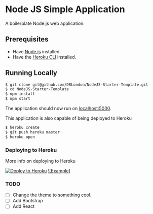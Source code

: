 # Node JS Simple Application
A boilerplate Node.js web application.

## Prerequisites
* Have [Node.js](http://nodejs.org) installed.
* Have the [Heroku CLI](https://devcenter.heroku.com/articles/heroku-cli) installed.

## Running Locally
```sh
$ git clone git@github.com/DRLondon/NodeJS-Starter-Template.git
$ cd NodeJS-Starter-Template
$ npm install
$ npm start
```

The application should now run on [localhost:5000](http://localhost:5000).

This application is also capable of being deployed to Heroku

```sh
$ heroku create
$ git push heroku master
$ heroku open
```

### Deploying to Heroku
More info on deploying to Heroku

[![Deploy to Heroku](https://www.herokucdn.com/deploy/button.png)](https://heroku.com/deploy)
[![Example]](https://fast-reaches-55074.herokuapp.com)

### TODO
- [ ] Change the theme to something cool.
- [ ] Add Bootstrap
- [ ] Add React
